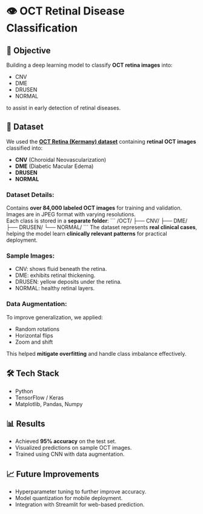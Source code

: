 # 👁️ OCT Retinal Disease Classification

## 🎯 Objective
Building a deep learning model to classify **OCT retina images** into:
- CNV
- DME
- DRUSEN
- NORMAL

to assist in early detection of retinal diseases.

## 📂 Dataset
We used the **[OCT Retina (Kermany) dataset](https://www.kaggle.com/datasets/paultimothymooney/kermany2018)** containing **retinal OCT images** classified into:
- **CNV** (Choroidal Neovascularization)
- **DME** (Diabetic Macular Edema)
- **DRUSEN**
- **NORMAL**

### Dataset Details:
 Contains **over 84,000 labeled OCT images** for training and validation.  
 Images are in JPEG format with varying resolutions.  
 Each class is stored in a **separate folder**:
\`\`\`
/OCT/
   ├── CNV/
   ├── DME/
   ├── DRUSEN/
   └── NORMAL/
\`\`\`
The dataset represents **real clinical cases**, helping the model learn **clinically relevant patterns** for practical deployment.

### Sample Images:
- CNV: shows fluid beneath the retina.
- DME: exhibits retinal thickening.
- DRUSEN: yellow deposits under the retina.
- NORMAL: healthy retinal layers.

### Data Augmentation:
To improve generalization, we applied:
- Random rotations
- Horizontal flips
- Zoom and shift

This helped **mitigate overfitting** and handle class imbalance effectively.

## 🛠️ Tech Stack
- Python
- TensorFlow / Keras
- Matplotlib, Pandas, Numpy

## 📊 Results
- Achieved **95% accuracy** on the test set.  
- Visualized predictions on sample OCT images.  
- Trained using CNN with data augmentation.
 
## 📈 Future Improvements
- Hyperparameter tuning to further improve accuracy.
- Model quantization for mobile deployment.
- Integration with Streamlit for web-based prediction.
